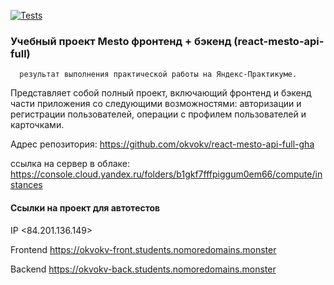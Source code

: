 [![Tests](https://github.com/okvokv/react-mesto-api-full-gha/actions/workflows/tests.yml/badge.svg)](https://github.com/okvokv/react-mesto-api-full-gha/actions/workflows/tests.yml)
###  Учебный проект Mesto фронтенд + бэкенд (react-mesto-api-full) 

      результат выполнения практической работы на Яндекс-Практикуме.

Представляет собой полный проект, включающий фронтенд и бэкенд части приложения со следующими возможностями: авторизации и регистрации пользователей, операции с профилем пользователей и карточками.  
  
Адрес репозитория: https://github.com/okvokv/react-mesto-api-full-gha


ссылка на сервер в облаке:	
https://console.cloud.yandex.ru/folders/b1gkf7fffpiggum0em66/compute/instances

####   Ссылки на проект для автотестов

IP <84.201.136.149>

Frontend  https://okvokv-front.students.nomoredomains.monster

Backend   https://okvokv-back.students.nomoredomains.monster 
